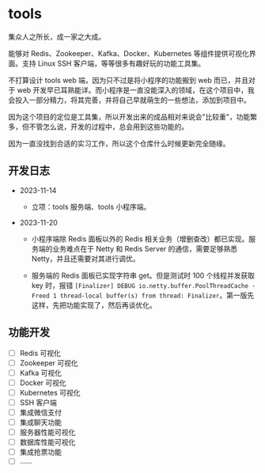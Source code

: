 # tools
集众人之所长，成一家之大成。

能够对 Redis、Zookeeper、Kafka、Docker、Kubernetes 等组件提供可视化界面。支持 Linux SSH 客户端，等等很多有趣好玩的功能工具集。

不打算设计 tools web 端，因为只不过是将小程序的功能搬到 web 而已，并且对于 web 开发早已耳熟能详。而小程序是一直没能深入的领域，在这个项目中，我会投入一部分精力，将其完善，并将自己早就萌生的一些想法，添加到项目中。

因为这个项目的定位是工具集，所以开发出来的成品相对来说会"比较重"，功能繁多，但不管怎么说，开发的过程中，总会用到这些功能的。

因为一直没找到合适的实习工作，所以这个仓库什么时候更新完全随缘。

## 开发日志

- 2023-11-14

  - 立项：tools 服务端、tools 小程序端。
  
- 2023-11-20

    - 小程序端除 Redis 面板以外的 Redis 相关业务（增删查改）都已实现。服务端的业务难点在于 Netty 和 Redis Server 的通信，需要足够熟悉 Netty，并且还需要对其进行调优。
    
    - 服务端的 Redis 面板已实现字符串 get。但是测试时 100 个线程并发获取 key 时，报错 `[Finalizer] DEBUG io.netty.buffer.PoolThreadCache - Freed 1 thread-local buffer(s) from thread: Finalizer`。第一版先这样，先把功能实现了，然后再谈优化。
    
## 功能开发

- [ ] Redis 可视化
- [ ] Zookeeper 可视化
- [ ] Kafka 可视化
- [ ] Docker 可视化
- [ ] Kubernetes 可视化
- [ ] SSH 客户端
- [ ] 集成微信支付
- [ ] 集成聊天功能
- [ ] 服务器性能可视化
- [ ] 数据库性能可视化
- [ ] 集成抢票功能
- [ ] ......
